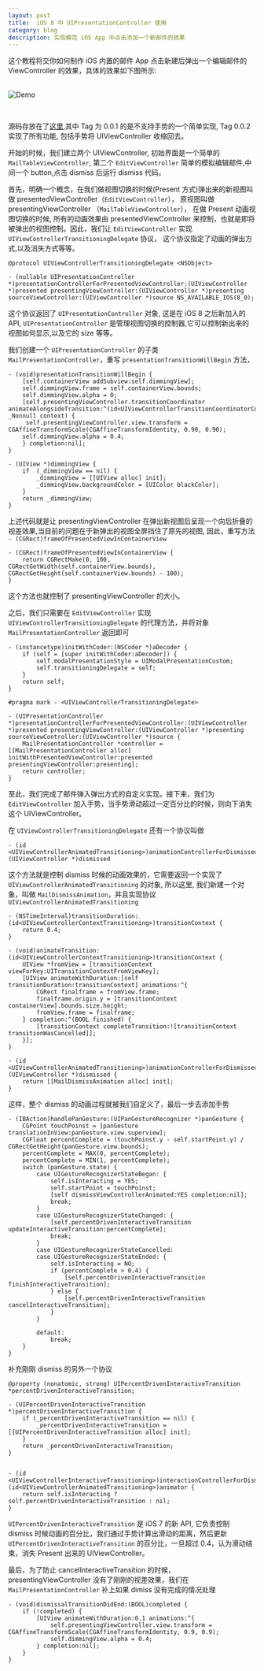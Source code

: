 ```yaml
---
layout: post
title: 	iOS 8 中 UIPresentationController 使用
category: blog
description: 实现模范 iOS App 中点击添加一个新邮件的效果
---
```


这个教程将交你如何制作 iOS 内置的邮件 App 点击新建后弹出一个编辑邮件的 ViewController 的效果，具体的效果如下图所示:
<br>
<br>

![Demo](/images/blog/20150122demo.gif)

<br>

源码存放在了[这里](https://github.com/VioletHill/UIPresentationControllerDemo),其中 Tag 为 0.0.1 的是不支持手势的一个简单实现, Tag 0.0.2 实现了所有功能, 包括手势将 UIViewController 收缩回去。

开始的时候，我们建立两个 UIViewController, 初始界面是一个简单的 `MailTableViewController`, 第二个 `EditViewController` 简单的模拟编辑邮件,中间一个 button,点击 dismiss 后运行 dismiss 代码。


首先，明确一个概念，在我们做视图切换的时候(Present 方式)弹出来的新视图叫做 presentedViewController（`EditViewController`）， 原视图叫做 presentingViewController （`MailTableViewController`）， 在做 Present 动画视图切换的时候, 所有的动画效果由 presentedViewController 来控制，也就是即将被弹出的视图控制。因此，我们让 `EditViewController` 实现 `UIViewControllerTransitioningDelegate` 协议， 这个协议指定了动画的弹出方式,以及消失方式等等。
	
	@protocol UIViewControllerTransitioningDelegate <NSObject>

	- (nullable UIPresentationController *)presentationControllerForPresentedViewController:(UIViewController *)presented presentingViewController:(UIViewController *)presenting sourceViewController:(UIViewController *)source NS_AVAILABLE_IOS(8_0);
	

这个协议返回了 `UIPresentationController` 对象, 这是在 iOS 8 之后新加入的 API, `UIPresentationController` 是管理视图切换的控制器,它可以控制新出来的视图如何显示,以及它的 size 等等。
	
我们创建一个 `UIPresentationController` 的子类 `MailPresentationController`，重写 `presentationTransitionWillBegin` 方法，

	- (void)presentationTransitionWillBegin {
    	[self.containerView addSubview:self.dimmingView];
    	self.dimmingView.frame = self.containerView.bounds;
    	self.dimmingView.alpha = 0;
    	[self.presentingViewController.transitionCoordinator animateAlongsideTransition:^(id<UIViewControllerTransitionCoordinatorContext>  _Nonnull context) {
         self.presentingViewController.view.transform = CGAffineTransformScale(CGAffineTransformIdentity, 0.90, 0.90);
        self.dimmingView.alpha = 0.4;
    	} completion:nil];
	}
	
	- (UIView *)dimmingView {
    	if 	(_dimmingView == nil) {
        	_dimmingView = [[UIView alloc] init];
        	_dimmingView.backgroundColor = [UIColor blackColor];
    	}
    	return _dimmingView;
	}
	
上述代码就是让 presentingViewController 在弹出新视图后呈现一个向后折叠的视差效果,当目前的问题在于新弹出的视图全屏挡住了原先的视图, 因此，重写方法 `- (CGRect)frameOfPresentedViewInContainerView`

	- (CGRect)frameOfPresentedViewInContainerView {
    	return CGRectMake(0, 100, CGRectGetWidth(self.containerView.bounds), CGRectGetHeight(self.containerView.bounds) - 100);
	}

这个方法也就控制了 presentingViewController 的大小。

之后，我们只需要在 `EditViewController` 实现 `UIViewControllerTransitioningDelegate` 的代理方法，并将对象 `MailPresentationController` 返回即可 

	- (instancetype)initWithCoder:(NSCoder *)aDecoder {
    	if (self = [super initWithCoder:aDecoder]) {
        	self.modalPresentationStyle = UIModalPresentationCustom;
        	self.transitioningDelegate = self;
    	}
    	return self;
	}
	
	#pragma mark - <UIViewControllerTransitioningDelegate>

	- (UIPresentationController *)presentationControllerForPresentedViewController:(UIViewController *)presented presentingViewController:(UIViewController *)presenting sourceViewController:(UIViewController *)source {
	    MailPresentationController *controller = [[MailPresentationController alloc] initWithPresentedViewController:presented presentingViewController:presenting];
	    return controller;
	}
	
至此，我们完成了邮件弹入弹出方式的自定义实现。接下来，我们为 `EditViewController` 加入手势，当手势滑动超过一定百分比的时候，则向下消失这个 UIViewController。

在 `UIViewControllerTransitioningDelegate` 还有一个协议叫做 

	- (id <UIViewControllerAnimatedTransitioning>)animationControllerForDismissedController:(UIViewController *)dismissed

这个方法就是控制 dismiss 时候的动画效果的，它需要返回一个实现了 `UIViewControllerAnimatedTransitioning` 的对象, 所以这里, 我们新建一个对象，叫做 `MailDismissAnimation`，并且实现协议 `UIViewControllerAnimatedTransitioning`

	- (NSTimeInterval)transitionDuration:(id<UIViewControllerContextTransitioning>)transitionContext {
    	return 0.4;
	}

	- (void)animateTransition:(id<UIViewControllerContextTransitioning>)transitionContext {
	    UIView *fromView = [transitionContext viewForKey:UITransitionContextFromViewKey];
	    [UIView animateWithDuration:[self transitionDuration:transitionContext] animations:^{
	        CGRect finalframe = fromView.frame;
	        finalframe.origin.y = [transitionContext containerView].bounds.size.height;
	        fromView.frame = finalframe;
	    } completion:^(BOOL finished) {
	        [transitionContext completeTransition:![transitionContext transitionWasCancelled]];
	    }];
	}

	- (id <UIViewControllerAnimatedTransitioning>)animationControllerForDismissedController:(UIViewController *)dismissed {
    	return [[MailDismissAnimation alloc] init];
	}

这样，整个 dismiss 的动画过程就被我们自定义了，最后一步去添加手势

	- (IBAction)handlePanGesture:(UIPanGestureRecognizer *)panGesture {
	    CGPoint touchPoinst = [panGesture translationInView:panGesture.view.superview];
	    CGFloat percentComplete = (touchPoinst.y - self.startPoint.y) / CGRectGetHeight(panGesture.view.bounds);
	    percentComplete = MAX(0, percentComplete);
	    percentComplete = MIN(1, percentComplete);
	    switch (panGesture.state) {
	        case UIGestureRecognizerStateBegan: {
	            self.isInteracting = YES;
	            self.startPoint = touchPoinst;
	            [self dismissViewControllerAnimated:YES completion:nil];
	            break;
	        }
	        case UIGestureRecognizerStateChanged: {
	            [self.percentDrivenInteractiveTransition updateInteractiveTransition:percentComplete];
	            break;
	        }
	        case UIGestureRecognizerStateCancelled:
	        case UIGestureRecognizerStateEnded: {
	            self.isInteracting = NO;
	            if (percentComplete > 0.4) {
	                [self.percentDrivenInteractiveTransition finishInteractiveTransition];
	            } else {
	                [self.percentDrivenInteractiveTransition cancelInteractiveTransition];
	            }
	        }
	            
	        default:
	            break;
	    }
	}

补充刚刚 dismiss 的另外一个协议

	@property (nonatomic, strong) UIPercentDrivenInteractiveTransition *percentDrivenInteractiveTransition;

	- (UIPercentDrivenInteractiveTransition *)percentDrivenInteractiveTransition {
	    if (_percentDrivenInteractiveTransition == nil) {
	        _percentDrivenInteractiveTransition = [[UIPercentDrivenInteractiveTransition alloc] init];
	    }
    	return _percentDrivenInteractiveTransition;
	}

	
	- (id <UIViewControllerInteractiveTransitioning>)interactionControllerForDismissal:(id<UIViewControllerAnimatedTransitioning>)animator {
	    return self.isInteracting ? self.percentDrivenInteractiveTransition : nil;
	}
	
`UIPercentDrivenInteractiveTransition` 是 iOS 7 的新 API, 它负责控制 dismiss 时候动画的百分比，我们通过手势计算出滑动的距离，然后更新 `UIPercentDrivenInteractiveTransition` 的百分比，一旦超过 0.4，认为滑动结束，消失 Present 出来的 UIViewController。


最后，为了防止 cancelInteractiveTransition 的时候， presentingViewController 没有了刚刚的视差效果，我们在 `MailPresentationController` 补上如果 dimiss 没有完成的情况处理
	
	- (void)dismissalTransitionDidEnd:(BOOL)completed {
	    if (!completed) {   
	        [UIView animateWithDuration:0.1 animations:^{
	            self.presentingViewController.view.transform =  CGAffineTransformScale(CGAffineTransformIdentity, 0.9, 0.9);
	            self.dimmingView.alpha = 0.4;
	        } completion:nil];
	    }
	} 


